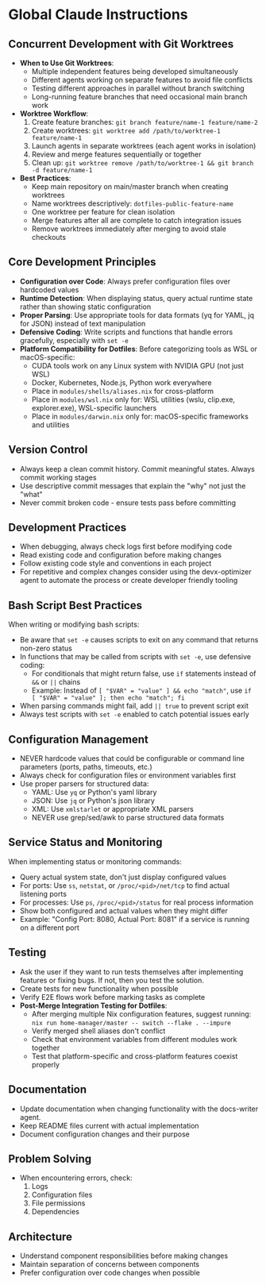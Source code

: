 # Global Claude Instructions

## Concurrent Development with Git Worktrees
- **When to Use Git Worktrees**:
  - Multiple independent features being developed simultaneously
  - Different agents working on separate features to avoid file conflicts
  - Testing different approaches in parallel without branch switching
  - Long-running feature branches that need occasional main branch work
- **Worktree Workflow**:
  1. Create feature branches: `git branch feature/name-1 feature/name-2`
  2. Create worktrees: `git worktree add /path/to/worktree-1 feature/name-1`
  3. Launch agents in separate worktrees (each agent works in isolation)
  4. Review and merge features sequentially or together
  5. Clean up: `git worktree remove /path/to/worktree-1 && git branch -d feature/name-1`
- **Best Practices**:
  - Keep main repository on main/master branch when creating worktrees
  - Name worktrees descriptively: `dotfiles-public-feature-name`
  - One worktree per feature for clean isolation
  - Merge features after all are complete to catch integration issues
  - Remove worktrees immediately after merging to avoid stale checkouts

## Core Development Principles
- **Configuration over Code**: Always prefer configuration files over hardcoded values
- **Runtime Detection**: When displaying status, query actual runtime state rather than showing static configuration
- **Proper Parsing**: Use appropriate tools for data formats (yq for YAML, jq for JSON) instead of text manipulation
- **Defensive Coding**: Write scripts and functions that handle errors gracefully, especially with `set -e`
- **Platform Compatibility for Dotfiles**: Before categorizing tools as WSL or macOS-specific:
  - CUDA tools work on any Linux system with NVIDIA GPU (not just WSL)
  - Docker, Kubernetes, Node.js, Python work everywhere
  - Place in `modules/shells/aliases.nix` for cross-platform
  - Place in `modules/wsl.nix` only for: WSL utilities (wslu, clip.exe, explorer.exe), WSL-specific launchers
  - Place in `modules/darwin.nix` only for: macOS-specific frameworks and utilities

## Version Control
- Always keep a clean commit history. Commit meaningful states. Always commit working stages
- Use descriptive commit messages that explain the "why" not just the "what"
- Never commit broken code - ensure tests pass before committing

## Development Practices
- When debugging, always check logs first before modifying code
- Read existing code and configuration before making changes
- Follow existing code style and conventions in each project
- For repetitive and complex changes consider using the devx-optimizer agent to automate the process or create developer friendly tooling

## Bash Script Best Practices
When writing or modifying bash scripts:
- Be aware that `set -e` causes scripts to exit on any command that returns non-zero status
- In functions that may be called from scripts with `set -e`, use defensive coding:
  - For conditionals that might return false, use `if` statements instead of `&&` or `||` chains
  - Example: Instead of `[ "$VAR" = "value" ] && echo "match"`, use `if [ "$VAR" = "value" ]; then echo "match"; fi`
- When parsing commands might fail, add `|| true` to prevent script exit
- Always test scripts with `set -e` enabled to catch potential issues early

## Configuration Management
- NEVER hardcode values that could be configurable or command line parameters (ports, paths, timeouts, etc.)
- Always check for configuration files or environment variables first
- Use proper parsers for structured data:
  - YAML: Use `yq` or Python's yaml library
  - JSON: Use `jq` or Python's json library
  - XML: Use `xmlstarlet` or appropriate XML parsers
  - NEVER use grep/sed/awk to parse structured data formats

## Service Status and Monitoring
When implementing status or monitoring commands:
- Query actual system state, don't just display configured values
- For ports: Use `ss`, `netstat`, or `/proc/<pid>/net/tcp` to find actual listening ports
- For processes: Use `ps`, `/proc/<pid>/status` for real process information
- Show both configured and actual values when they might differ
- Example: "Config Port: 8080, Actual Port: 8081" if a service is running on a different port

## Testing
- Ask the user if they want to run tests themselves after implementing features or fixing bugs. If not, then you test the solution.
- Create tests for new functionality when possible
- Verify E2E flows work before marking tasks as complete
- **Post-Merge Integration Testing for Dotfiles**:
  - After merging multiple Nix configuration features, suggest running: `nix run home-manager/master -- switch --flake . --impure`
  - Verify merged shell aliases don't conflict
  - Check that environment variables from different modules work together
  - Test that platform-specific and cross-platform features coexist properly

## Documentation
- Update documentation when changing functionality with the docs-writer agent.
- Keep README files current with actual implementation
- Document configuration changes and their purpose

## Problem Solving
- When encountering errors, check:
  1. Logs
  2. Configuration files
  3. File permissions
  4. Dependencies

## Architecture
- Understand component responsibilities before making changes
- Maintain separation of concerns between components
- Prefer configuration over code changes when possible